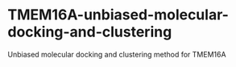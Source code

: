 # TMEM16A-unbiased-molecular-docking-and-clustering
Unbiased molecular docking and clustering method for TMEM16A
